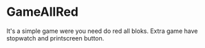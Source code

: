 # GameAllRed
It's a simple game were you need do red all bloks.
Extra game have stopwatch and printscreen button.

